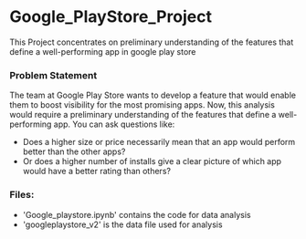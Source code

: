 # Google_PlayStore_Project
This Project concentrates on preliminary understanding of the features that define a well-performing app in google play store


### Problem Statement

The team at Google Play Store wants to develop a feature that would enable them to boost visibility for the most promising apps. Now, this analysis would require a preliminary understanding of the features that define a well-performing app. You can ask questions like:
- Does a higher size or price necessarily mean that an app would perform better than the other apps?
- Or does a higher number of installs give a clear picture of which app would have a better rating than others?

### Files:
- 'Google_playstore.ipynb' contains the code for data analysis
- 'googleplaystore_v2' is the data file used for analysis
